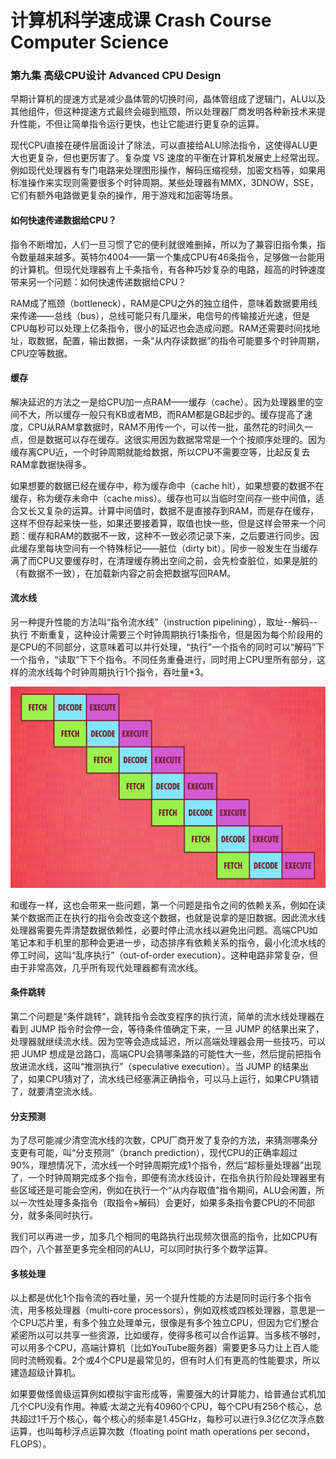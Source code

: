 # 计算机科学速成课 Crash Course Computer Science

### 第九集 高级CPU设计 Advanced CPU Design

早期计算机的提速方式是减少晶体管的切换时间，晶体管组成了逻辑门，ALU以及其他组件，但这种提速方式最终会碰到瓶颈，所以处理器厂商发明各种新技术来提升性能，不但让简单指令运行更快，也让它能进行更复杂的运算。

现代CPU直接在硬件层面设计了除法，可以直接给ALU除法指令，这使得ALU更大也更复杂，但也更厉害了。复杂度 VS 速度的平衡在计算机发展史上经常出现。例如现代处理器有专门电路来处理图形操作，解码压缩视频，加密文档等，如果用标准操作来实现则需要很多个时钟周期。某些处理器有MMX，3DNOW，SSE，它们有额外电路做更复杂的操作，用于游戏和加密等场景。

#### 如何快速传递数据给CPU？

指令不断增加，人们一旦习惯了它的便利就很难删掉，所以为了兼容旧指令集，指令数量越来越多。英特尔4004——第一个集成CPU有46条指令，足够做一台能用的计算机。但现代处理器有上千条指令，有各种巧妙复杂的电路，超高的时钟速度带来另一个问题：如何快速传递数据给CPU？

RAM成了瓶颈（bottleneck），RAM是CPU之外的独立组件，意味着数据要用线来传递——总线（bus），总线可能只有几厘米，电信号的传输接近光速，但是CPU每秒可以处理上亿条指令，很小的延迟也会造成问题。RAM还需要时间找地址，取数据，配置，输出数据，一条“从内存读数据”的指令可能要多个时钟周期，CPU空等数据。

#### 缓存

解决延迟的方法之一是给CPU加一点RAM——缓存（cache）。因为处理器里的空间不大，所以缓存一般只有KB或者MB，而RAM都是GB起步的。缓存提高了速度，CPU从RAM拿数据时，RAM不用传一个，可以传一批，虽然花的时间久一点，但是数据可以存在缓存。这很实用因为数据常常是一个个按顺序处理的。因为缓存离CPU近，一个时钟周期就能给数据，所以CPU不需要空等，比起反复去RAM拿数据快得多。

如果想要的数据已经在缓存中，称为缓存命中（cache hit），如果想要的数据不在缓存，称为缓存未命中（cache miss）。缓存也可以当临时空间存一些中间值，适合又长又复杂的运算。计算中间值时，数据不是直接存到RAM，而是存在缓存，这样不但存起来快一些，如果还要接着算，取值也快一些，但是这样会带来一个问题：缓存和RAM的数据不一致，这种不一致必须记录下来，之后要进行同步。因此缓存里每块空间有一个特殊标记——脏位（dirty bit）。同步一般发生在当缓存满了而CPU又要缓存时，在清理缓存腾出空间之前，会先检查脏位，如果是脏的（有数据不一致），在加载新内容之前会把数据写回RAM。

#### 流水线

另一种提升性能的方法叫“指令流水线”（instruction pipelining），取址--解码--执行 不断重复，这种设计需要三个时钟周期执行1条指令，但是因为每个阶段用的是CPU的不同部分，这意味着可以并行处理，“执行”一个指令的同时可以“解码”下一个指令，“读取”下下个指令。不同任务重叠进行，同时用上CPU里所有部分，这样的流水线每个时钟周期执行1个指令，吞吐量*3。

<img src=".\image\image-20200218182316994.png" alt="image-20200218182316994" style="zoom:70%" />

和缓存一样，这也会带来一些问题，第一个问题是指令之间的依赖关系，例如在读某个数据而正在执行的指令会改变这个数据，也就是说拿的是旧数据。因此流水线处理器需要先弄清楚数据依赖性，必要时停止流水线以避免出问题。高端CPU如笔记本和手机里的那种会更进一步，动态排序有依赖关系的指令，最小化流水线的停工时间，这叫“乱序执行”（out-of-order execution）。这种电路非常复杂，但由于非常高效，几乎所有现代处理器都有流水线。

#### 条件跳转

第二个问题是“条件跳转”，跳转指令会改变程序的执行流，简单的流水线处理器在看到 JUMP 指令时会停一会，等待条件值确定下来，一旦 JUMP 的结果出来了，处理器就继续流水线。因为空等会造成延迟，所以高端处理器会用一些技巧，可以把 JUMP 想成是岔路口，高端CPU会猜哪条路的可能性大一些，然后提前把指令放进流水线，这叫“推测执行”（speculative execution）。当 JUMP 的结果出了，如果CPU猜对了，流水线已经塞满正确指令，可以马上运行，如果CPU猜错了，就要清空流水线。

#### 分支预测

为了尽可能减少清空流水线的次数，CPU厂商开发了复杂的方法，来猜测哪条分支更有可能，叫“分支预测”（branch prediction），现代CPU的正确率超过90%，理想情况下，流水线一个时钟周期完成1个指令，然后“超标量处理器”出现了，一个时钟周期完成多个指令，即便有流水线设计，在指令执行阶段处理器里有些区域还是可能会空闲，例如在执行一个“从内存取值”指令期间，ALU会闲置，所以一次性处理多条指令（取指令+解码）会更好，如果多条指令要CPU的不同部分，就多条同时执行。

我们可以再进一步，加多几个相同的电路执行出现频次很高的指令，比如CPU有四个，八个甚至更多完全相同的ALU，可以同时执行多个数学运算。

#### 多核处理

以上都是优化1个指令流的吞吐量，另一个提升性能的方法是同时运行多个指令流，用多核处理器（multi-core processors），例如双核或四核处理器，意思是一个CPU芯片里，有多个独立处理单元，很像是有多个独立CPU，但因为它们整合紧密所以可以共享一些资源，比如缓存，使得多核可以合作运算。当多核不够时，可以用多个CPU，高端计算机（比如YouTube服务器）需要更多马力让上百人能同时流畅观看。2个或4个CPU是最常见的，但有时人们有更高的性能要求，所以建造超级计算机。

如果要做怪兽级运算例如模拟宇宙形成等，需要强大的计算能力，给普通台式机加几个CPU没有作用。神威·太湖之光有40960个CPU，每个CPU有256个核心，总共超过1千万个核心，每个核心的频率是1.45GHz，每秒可以进行9.3亿亿次浮点数运算，也叫每秒浮点运算次数（floating point math operations per second，FLOPS）。

